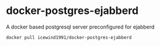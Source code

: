 # docker-postgres-ejabberd

A docker based postgresql server preconfigured for ejabberd

```
docker pull icewind1991/docker-postgres-ejabberd
```
